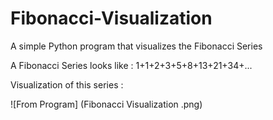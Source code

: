 # Fibonacci-Visualization
A simple Python program that visualizes the Fibonacci Series

A Fibonacci Series looks like :
1+1+2+3+5+8+13+21+34+...

Visualization of this series :

![From Program] (Fibonacci Visualization .png)
